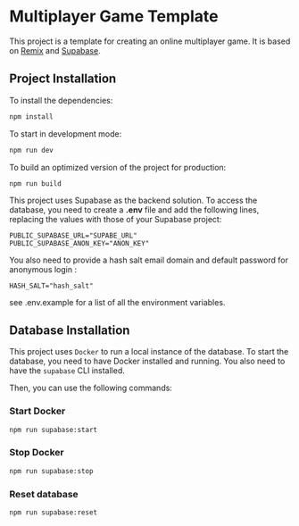 # Multiplayer Game Template

This project is a template for creating an online multiplayer game. It is based on [Remix](https://remix.run) and [Supabase](https://supabase.io/).

## Project Installation

To install the dependencies:

```bash
npm install
```

To start in development mode:

```bash
npm run dev
```

To build an optimized version of the project for production:

```
npm run build
```

This project uses Supabase as the backend solution. To access the database, you need to create a **.env** file and add the following lines, replacing the values with those of your Supabase project:

```dotenv
PUBLIC_SUPABASE_URL="SUPABE_URL"
PUBLIC_SUPABASE_ANON_KEY="ANON_KEY"
```

You also need to provide a hash salt email domain and default password for anonymous login :

```dotenv
HASH_SALT="hash_salt"
```

see .env.example for a list of all the environment variables.

## Database Installation

This project uses `Docker` to run a local instance of the database. To start the database, you need to have Docker installed and running.
You also need to have the `supabase` CLI installed.

Then, you can use the following commands:

### Start Docker

```bash
npm run supabase:start
```

### Stop Docker

```bash
npm run supabase:stop
```

### Reset database

```bash
npm run supabase:reset
```